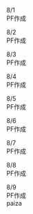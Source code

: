8/1<br>
  PF作成<br>

8/2<br>
  PF作成<br>

8/3<br>
  PF作成<br>

8/4<br>
  PF作成<br>

8/5<br>
  PF作成<br>

8/6<br>
  PF作成<br>

8/7<br>
  PF作成<br>

8/8<br>
  PF作成<br>

8/9<br>
  PF作成<br>
  paiza<br>
